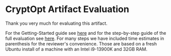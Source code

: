 # CryptOpt Artifact Evaluation 
Thank you very much for evaluating this artifact.

For the Getting-Started guide see [here](./README_getting_started.md) and for the step-by-step guide of the full evaluation see [here](./README_full.md).
For many steps we have included time estimates in parenthesis for the reviewer's convenience. Those are based on a fresh Ubuntu install of a machine with an Intel i9-13900K and 32GB RAM.

